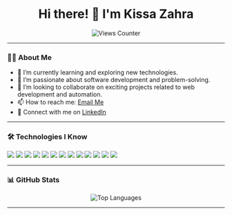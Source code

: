 <h1 align="center">Hi there! 👋 I'm Kissa Zahra</h1>

<p align="center">
  <img src="https://komarev.com/ghpvc/?username=kissasium&style=flat-square&color=blue" alt="Views Counter" />
</p>

---

### 👩‍💻 About Me
- 🌱 I’m currently learning and exploring new technologies.
- 🔭 I’m passionate about software development and problem-solving.
- 👯 I’m looking to collaborate on exciting projects related to web development and automation.
- 📫 How to reach me: [Email Me](mailto:kissasium@gmail.com)
- 💼 Connect with me on [LinkedIn](https://www.linkedin.com/in/kissa-zahra/)

---

### 🛠️ Technologies I Know
  <p>
  <img src="https://img.shields.io/badge/Code-C%2B%2B-blue" />
  <img src="https://img.shields.io/badge/Code-C%23-blueviolet" />
  <img src="https://img.shields.io/badge/Code-Python-green" />
  <img src="https://img.shields.io/badge/Code-JAVA-orange" />
  <img src="https://img.shields.io/badge/Database-MongoDB-brightgreen" />
  <img src="https://img.shields.io/badge/Framework-React%20Native-lightblue" />
  <img src="https://img.shields.io/badge/Stack-MERN-yellow" />
  <img src="https://img.shields.io/badge/Web-HTML%20%2F%20CSS-red" />
  <img src="https://img.shields.io/badge/Database-SQL-blue" />
  <img src="https://img.shields.io/badge/Tools-Git-red" />
  <img src="https://img.shields.io/badge/Tools-Jenkins-red" />
  <img src="https://img.shields.io/badge/Tools-Docker-lightblue" />
  <img src="https://img.shields.io/badge/Tools-Kubernetes-blue" />
</p>

---

### 📊 GitHub Stats
<p align="center">
  <img src="https://github-readme-stats.vercel.app/api/top-langs/?username=kissasium&layout=compact&theme=radical" alt="Top Languages" />
</p>

---

